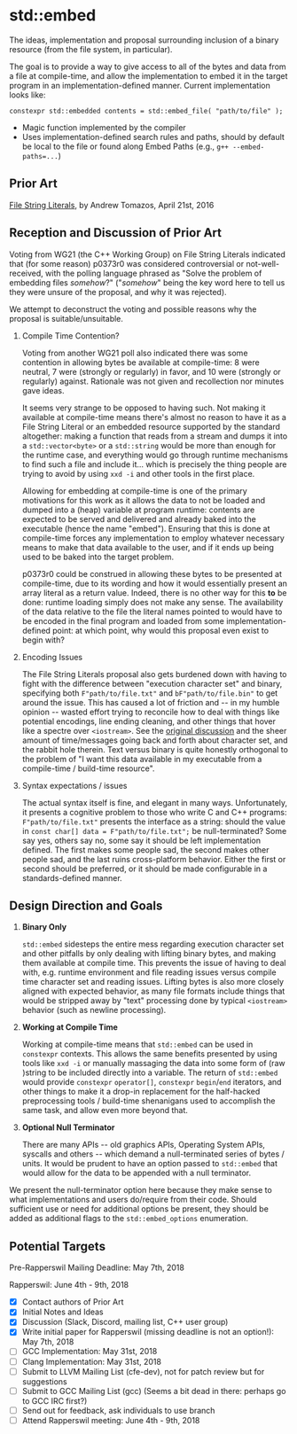# std::embed

The ideas, implementation and proposal surrounding inclusion of a binary resource (from the file system, in particular).

The goal is to provide a way to give access to all of the bytes and data from a file at compile-time, and allow the implementation to embed it in the target program in an implementation-defined manner. Current implementation looks like:

`constexpr std::embedded contents = std::embed_file( "path/to/file" );`

- Magic function implemented by the compiler
- Uses implementation-defined search rules and paths, should by default be local to the file or found along Embed Paths (e.g., `g++ --embed-paths=...`)

## Prior Art

[File String Literals](http://www.open-std.org/jtc1/sc22/wg21/docs/papers/2016/p0373r0.pdf), by Andrew Tomazos, April 21st, 2016

## Reception and Discussion of Prior Art

Voting from WG21 (the C++ Working Group) on File String Literals indicated that (for some reason) p0373r0 was considered controversial or not-well-received, with the polling language phrased as "Solve the problem of embedding files _somehow_?" ("_somehow_" being the key word here to tell us they were unsure of the proposal, and why it was rejected).

We attempt to deconstruct the voting and possible reasons why the proposal is suitable/unsuitable.

1. Compile Time Contention?

    Voting from another WG21 poll also indicated there was some contention in allowing bytes be available at compile-time: 8 were neutral, 7 were (strongly or regularly) in favor, and 10 were (strongly or regularly) against. Rationale was not given and recollection nor minutes gave ideas.

    It seems very strange to be opposed to having such. Not making it available at compile-time means there's almost no reason to have it as a File String Literal or an embedded resource supported by the standard altogether: making a function that reads from a stream and dumps it into a `std::vector<byte>` or a `std::string` would be more than enough for the runtime case, and everything would go through runtime mechanisms to find such a file and include it... which is precisely the thing people are trying to avoid by using `xxd -i` and other tools in the first place.

    Allowing for embedding at compile-time is one of the primary motivations for this work as it allows the data to not be loaded and dumped into a (heap) variable at program runtime: contents are expected to be served and delivered and already baked into the executable (hence the name "embed"). Ensuring that this is done at compile-time forces any implementation to employ whatever necessary means to make that data available to the user, and if it ends up being used to be baked into the target problem.

    p0373r0 could be construed in allowing these bytes to be presented at compile-time, due to its wording and how it would essentially present an array literal as a return value. Indeed, there is no other way for this **to** be done: runtime loading simply does not make any sense. The availability of the data relative to the file the literal names pointed to would have to be encoded in the final program and loaded from some implementation-defined point: at which point, why would this proposal even exist to begin with?

2. Encoding Issues

    The File String Literals proposal also gets burdened down with having to fight with the difference between "execution character set" and binary, specifying both `F"path/to/file.txt"` and `bF"path/to/file.bin"` to get around the issue. This has caused a lot of friction and -- in my humble opinion -- wasted effort trying to reconcile how to deal with things like potential encodings, line ending cleaning, and other things that hover like a spectre over `<iostream>`. See the [original discussion](https://groups.google.com/a/isocpp.org/forum/#!topic/std-proposals/tKioR8OUiAw/discussion) and the sheer amount of time/messages going back and forth about character set, and the rabbit hole therein. Text versus binary is quite honestly orthogonal to the problem of "I want this data available in my executable from a compile-time / build-time resource".

3. Syntax expectations / issues

    The actual syntax itself is fine, and elegant in many ways. Unfortunately, it presents a cognitive problem to those who write C and C++ programs: `F"path/to/file.txt"` presents the interface as a string: should the value in `const char[] data = F"path/to/file.txt";` be null-terminated? Some say yes, others say no, some say it should be left implementation defined. The first makes some people sad, the second makes other people sad, and the last ruins cross-platform behavior. Either the first or second should be preferred, or it should be made configurable in a standards-defined manner.

## Design Direction and Goals

1. **Binary Only**

    `std::embed` sidesteps the entire mess regarding execution character set and other pitfalls by only dealing with lifting binary bytes, and making them available at compile time. This prevents the issue of having to deal with, e.g. runtime environment and file reading issues versus compile time character set and reading issues. Lifting bytes is also more closely aligned with expected behavior, as many file formats include things that would be stripped away by "text" processing done by typical `<iostream>` behavior (such as newline processing).

2. **Working at Compile Time**

    Working at compile-time means that `std::embed` can be used in `constexpr` contexts. This allows the same benefits presented by using tools like `xxd -i` or manually massaging the data into some form of (raw )string to be included directly into a variable. The return of `std::embed` would provide `constexpr` `operator[]`, `constexpr` `begin`/`end` iterators, and other things to make it a drop-in replacement for the half-hacked preprocessing tools / build-time shenanigans used to accomplish the same task, and allow even more beyond that.

3. **Optional Null Terminator**

    There are many APIs -- old graphics APIs, Operating System APIs, syscalls and others -- which demand a null-terminated series of bytes / units. It would be prudent to have an option passed to `std::embed` that would allow for the data to be appended with a null terminator.

We present the null-terminator option here because they make sense to what implementations and users do/require from their code. Should sufficient use or need for additional options be present, they should be added as additional flags to the `std::embed_options` enumeration.

## Potential Targets

Pre-Rapperswil Mailing Deadline: May 7th, 2018

Rapperswil: June 4th - 9th, 2018

- [x] Contact authors of Prior Art
- [x] Initial Notes and Ideas
- [x] Discussion (Slack, Discord, mailing list, C++ user group)
- [x] Write initial paper for Rapperswil (missing deadline is not an option!): May 7th, 2018
- [ ] GCC Implementation: May 31st, 2018
- [ ] Clang Implementation: May 31st, 2018
- [ ] Submit to LLVM Mailing List (cfe-dev), not for patch review but for suggestions
- [ ] Submit to GCC Mailing List (gcc) (Seems a bit dead in there: perhaps go to GCC IRC first?)
- [ ] Send out for feedback, ask individuals to use branch
- [ ] Attend Rapperswil meeting: June 4th - 9th, 2018
